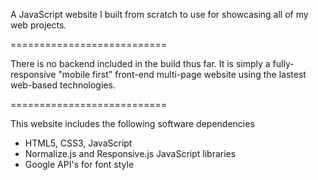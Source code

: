 A JavaScript website I built from scratch to use for showcasing all of my web projects. 

===========================

There is no backend included in the build thus far. It is simply a fully-responsive
"mobile first" front-end multi-page website using the lastest web-based 
technologies.

===========================

This website includes the following software dependencies
- HTML5, CSS3, JavaScript
- Normalize.js and Responsive.js JavaScript libraries
- Google API's for font style
